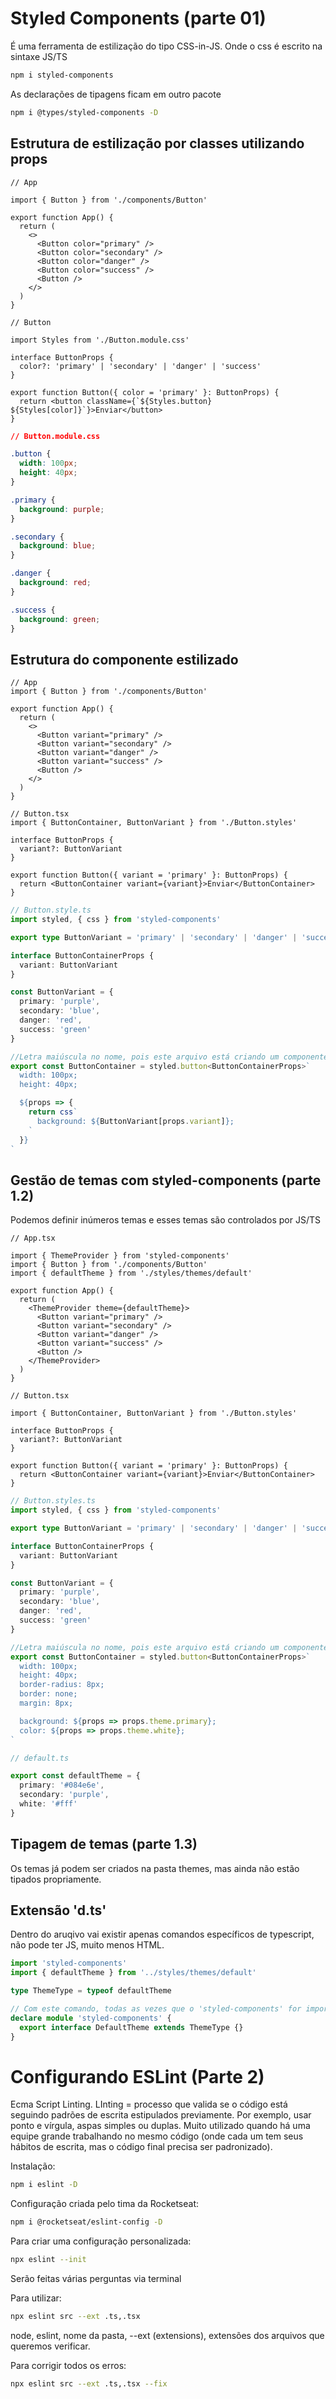 # Styled Components (parte 01)

É uma ferramenta de estilização do tipo CSS-in-JS. Onde o css é escrito na sintaxe JS/TS

```bash
npm i styled-components
```

As declarações de tipagens ficam em outro pacote

```bash
npm i @types/styled-components -D
```

## Estrutura de estilização por classes utilizando props

```tsx
// App

import { Button } from './components/Button'

export function App() {
  return (
    <>
      <Button color="primary" />
      <Button color="secondary" />
      <Button color="danger" />
      <Button color="success" />
      <Button />
    </>
  )
}
```

```tsx
// Button

import Styles from './Button.module.css'

interface ButtonProps {
  color?: 'primary' | 'secondary' | 'danger' | 'success'
}

export function Button({ color = 'primary' }: ButtonProps) {
  return <button className={`${Styles.button} ${Styles[color]}`}>Enviar</button>
}
```

```css
// Button.module.css

.button {
  width: 100px;
  height: 40px;
}

.primary {
  background: purple;
}

.secondary {
  background: blue;
}

.danger {
  background: red;
}

.success {
  background: green;
}
```

## Estrutura do componente estilizado

```tsx
// App
import { Button } from './components/Button'

export function App() {
  return (
    <>
      <Button variant="primary" />
      <Button variant="secondary" />
      <Button variant="danger" />
      <Button variant="success" />
      <Button />
    </>
  )
}
```

```tsx
// Button.tsx
import { ButtonContainer, ButtonVariant } from './Button.styles'

interface ButtonProps {
  variant?: ButtonVariant
}

export function Button({ variant = 'primary' }: ButtonProps) {
  return <ButtonContainer variant={variant}>Enviar</ButtonContainer>
}
```

```ts
// Button.style.ts
import styled, { css } from 'styled-components'

export type ButtonVariant = 'primary' | 'secondary' | 'danger' | 'success'

interface ButtonContainerProps {
  variant: ButtonVariant
}

const ButtonVariant = {
  primary: 'purple',
  secondary: 'blue',
  danger: 'red',
  success: 'green'
}

//Letra maiúscula no nome, pois este arquivo está criando um componente, de fato
export const ButtonContainer = styled.button<ButtonContainerProps>`
  width: 100px;
  height: 40px;

  ${props => {
    return css`
      background: ${ButtonVariant[props.variant]};
    `
  }}
`
```

## Gestão de temas com styled-components (parte 1.2)

Podemos definir inúmeros temas e esses temas são controlados por JS/TS

```tsx
// App.tsx

import { ThemeProvider } from 'styled-components'
import { Button } from './components/Button'
import { defaultTheme } from './styles/themes/default'

export function App() {
  return (
    <ThemeProvider theme={defaultTheme}>
      <Button variant="primary" />
      <Button variant="secondary" />
      <Button variant="danger" />
      <Button variant="success" />
      <Button />
    </ThemeProvider>
  )
}
```

```tsx
// Button.tsx

import { ButtonContainer, ButtonVariant } from './Button.styles'

interface ButtonProps {
  variant?: ButtonVariant
}

export function Button({ variant = 'primary' }: ButtonProps) {
  return <ButtonContainer variant={variant}>Enviar</ButtonContainer>
}
```

```ts
// Button.styles.ts
import styled, { css } from 'styled-components'

export type ButtonVariant = 'primary' | 'secondary' | 'danger' | 'success'

interface ButtonContainerProps {
  variant: ButtonVariant
}

const ButtonVariant = {
  primary: 'purple',
  secondary: 'blue',
  danger: 'red',
  success: 'green'
}

//Letra maiúscula no nome, pois este arquivo está criando um componente, de fato
export const ButtonContainer = styled.button<ButtonContainerProps>`
  width: 100px;
  height: 40px;
  border-radius: 8px;
  border: none;
  margin: 8px;

  background: ${props => props.theme.primary};
  color: ${props => props.theme.white};
`
```

```ts
// default.ts

export const defaultTheme = {
  primary: '#084e6e',
  secondary: 'purple',
  white: '#fff'
}
```

## Tipagem de temas (parte 1.3)

Os temas já podem ser criados na pasta themes, mas ainda não estão tipados propriamente.

## Extensão 'd.ts'

Dentro do aruqivo vai existir apenas comandos específicos de typescript, não pode ter JS, muito menos HTML.

```ts
import 'styled-components'
import { defaultTheme } from '../styles/themes/default'

type ThemeType = typeof defaultTheme

// Com este comando, todas as vezes que o 'styled-components' for importando, a tipagem do tema já estará definida
declare module 'styled-components' {
  export interface DefaultTheme extends ThemeType {}
}
```

# Configurando ESLint (Parte 2)

Ecma Script Linting.
LInting = processo que valida se o código está seguindo padrões de escrita estipulados previamente. Por exemplo, usar ponto e vírgula, aspas simples ou duplas. Muito utilizado quando há uma equipe grande trabalhando no mesmo código (onde cada um tem seus hábitos de escrita, mas o código final precisa ser padronizado).

Instalação:

```bash
npm i eslint -D
```

Configuração criada pelo tima da Rocketseat:

```bash
npm i @rocketseat/eslint-config -D
```

Para criar uma configuração personalizada:

```bash
npx eslint --init
```

Serão feitas várias perguntas via terminal

Para utilizar:

```bash
npx eslint src --ext .ts,.tsx
```

node, eslint, nome da pasta, --ext (extensions), extensões dos arquivos que queremos verificar.

Para corrigir todos os erros:

```bash
npx eslint src --ext .ts,.tsx --fix
```
